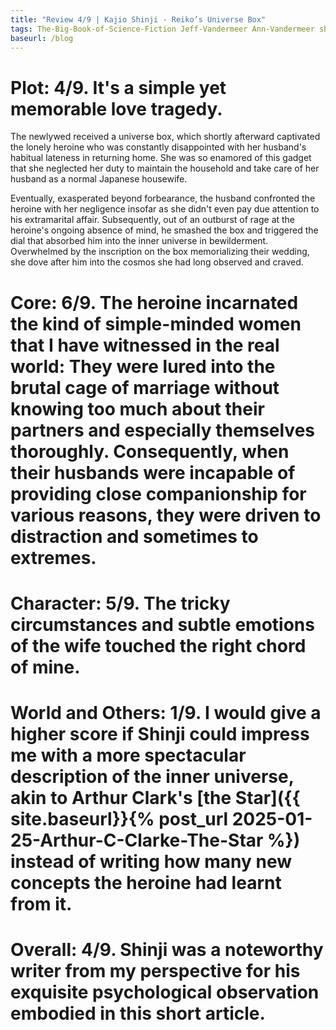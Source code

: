 ```yaml
---
title: "Review 4/9 | Kajio Shinji - Reiko’s Universe Box"
tags: The-Big-Book-of-Science-Fiction Jeff-Vandermeer Ann-Vandermeer short-story novelette science-fiction 1947- 1981
baseurl: /blog
---
```




# Plot: 4/9. It's a simple yet memorable love tragedy.
The newlywed received a universe box, which shortly afterward captivated the lonely heroine who was constantly disappointed with her husband's habitual lateness in returning home. She was so enamored of this gadget that she neglected her duty to maintain the household and take care of her husband as a normal Japanese housewife.

Eventually, exasperated beyond forbearance, the husband confronted the heroine with her negligence insofar as she didn't even pay due attention to his extramarital affair. 
Subsequently, out of an outburst of rage at the heroine's ongoing absence of mind, he smashed the box and triggered the dial that absorbed him into the inner universe in bewilderment. Overwhelmed by the inscription on the box memorializing their wedding, she dove after him into the cosmos she had long observed and craved.




# Core: 6/9. The heroine incarnated the kind of simple-minded women that I have witnessed in the real world: They were lured into the brutal cage of marriage without knowing too much about their partners and especially themselves thoroughly. Consequently, when their husbands were incapable of providing close companionship for various reasons, they were driven to distraction and sometimes to extremes.



# Character: 5/9. The tricky circumstances and subtle emotions of the wife touched the right chord of mine.



# World and Others: 1/9. I would give a higher score if Shinji could impress me with a more spectacular description of the inner universe, akin to Arthur Clark's [the Star]({{ site.baseurl}}{% post_url 2025-01-25-Arthur-C-Clarke-The-Star %}) instead of writing how many new concepts the heroine had learnt from it.



# Overall: 4/9. Shinji was a noteworthy writer from my perspective for his exquisite psychological observation embodied in this short article.
